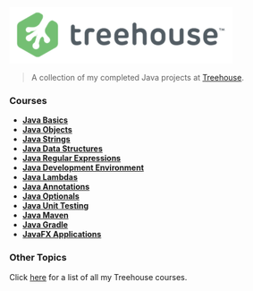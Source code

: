 ![Treehouse](treehouse.png)

> A collection of my completed Java projects at [Treehouse](https://teamtreehouse.com).

### Courses
 - **[Java Basics](https://github.com/adamelliotfields/treehouse-java/tree/master/java-basics)**
 - **[Java Objects](https://github.com/adamelliotfields/treehouse-java/tree/master/java-objects)**
 - **[Java Strings](https://github.com/adamelliotfields/treehouse-java/tree/master/java-strings)**
 - **[Java Data Structures](https://github.com/adamelliotfields/treehouse-java/tree/master/java-data-structures)**
 - **[Java Regular Expressions](https://github.com/adamelliotfields/treehouse-java/tree/master/java-regular-expressions)**
 - **[Java Development Environment](https://github.com/adamelliotfields/treehouse-java/tree/master/java-development-environment)**
 - **[Java Lambdas](https://github.com/adamelliotfields/treehouse-java/tree/master/java-lambdas)**
 - **[Java Annotations](https://github.com/adamelliotfields/treehouse-java/tree/master/java-annotations)**
 - **[Java Optionals](https://github.com/adamelliotfields/treehouse-java/tree/master/java-optionals)**
 - **[Java Unit Testing](https://github.com/adamelliotfields/treehouse-java/tree/master/java-unit-testing)**
 - **[Java Maven](https://github.com/adamelliotfields/treehouse-java/tree/master/java-maven)**
 - **[Java Gradle](https://github.com/adamelliotfields/treehouse-java/tree/master/java-gradle)**
 - **[JavaFX Applications](https://github.com/adamelliotfields/treehouse-java/tree/master/javafx-applications)**

### Other Topics
Click [here](https://github.com/adamelliotfields/treehouse/blob/master/README.md) for a list of all my Treehouse courses.
